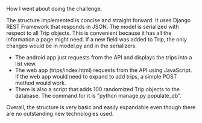How I went about doing the challenge. 

The structure implemented is concise and straight forward. It uses Django REST Framework that 
responds in JSON. The model is serialized with respect to all Trip objects. This is convenient
because it has all the information a page might need. If a new field was added to Trip, the 
only changes would be in model.py and in the serializers.

* The android app just requests from the API and displays the trips into a list view. 
* The web app (trips/index.html) requests from the API using JavaScript. If the web app would
need to expand to add trips, a simple POST method would work. 
* There is also a script that adds 100 randomized Trip objects to the database. The command 
for it is "python manage.py populate_db".

Overall, the structure is very basic and easily expandable even though there are no outstanding 
new technologies used.